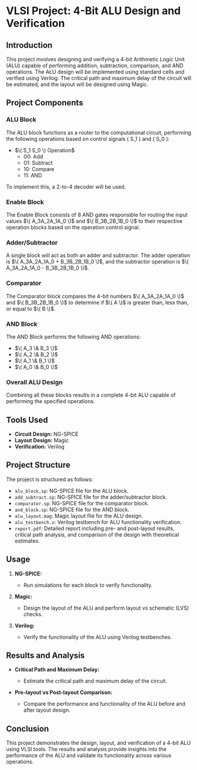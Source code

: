 # VLSI Project: 4-Bit ALU Design and Verification

## Introduction

This project involves designing and verifying a 4-bit Arithmetic Logic Unit (ALU) capable of performing addition, subtraction, comparison, and AND operations. The ALU design will be implemented using standard cells and verified using Verilog. The critical path and maximum delay of the circuit will be estimated, and the layout will be designed using Magic.

## Project Components

### ALU Block

The ALU block functions as a router to the computational circuit, performing the following operations based on control signals \( S_1 \) and \( S_0 \):

- $\( S_1 S_0 \) Operation$
  - 00: Add
  - 01: Subtract
  - 10: Compare
  - 11: AND

To implement this, a 2-to-4 decoder will be used.

### Enable Block

The Enable Block consists of 8 AND gates responsible for routing the input values $\( A_3A_2A_1A_0 \)$ and $\( B_3B_2B_1B_0 \)$ to their respective operation blocks based on the operation control signal.

### Adder/Subtractor

A single block will act as both an adder and subtractor. The adder operation is $\( A_3A_2A_1A_0 + B_3B_2B_1B_0 \)$, and the subtractor operation is $\( A_3A_2A_1A_0 - B_3B_2B_1B_0 \)$.

### Comparator

The Comparator block compares the 4-bit numbers $\( A_3A_2A_1A_0 \)$ and $\( B_3B_2B_1B_0 \)$ to determine if $\( A \)$ is greater than, less than, or equal to $\( B \)$.

### AND Block

The AND Block performs the following AND operations:
- $\( A_3 \& B_3 \)$
- $\( A_2 \& B_2 \)$
- $\( A_1 \& B_1 \)$
- $\( A_0 \& B_0 \)$

### Overall ALU Design

Combining all these blocks results in a complete 4-bit ALU capable of performing the specified operations.

## Tools Used

- **Circuit Design:** NG-SPICE
- **Layout Design:** Magic
- **Verification:** Verilog

## Project Structure

The project is structured as follows:
- `alu_block.sp`: NG-SPICE file for the ALU block.
- `add_subtract.sp`: NG-SPICE file for the adder/subtractor block.
- `comparator.sp`: NG-SPICE file for the comparator block.
- `and_block.sp`: NG-SPICE file for the AND block.
- `alu_layout.mag`: Magic layout file for the ALU design.
- `alu_testbench.v`: Verilog testbench for ALU functionality verification.
- `report.pdf`: Detailed report including pre- and post-layout results, critical path analysis, and comparison of the design with theoretical estimates.

## Usage

1. **NG-SPICE:**
   - Run simulations for each block to verify functionality.
   
2. **Magic:**
   - Design the layout of the ALU and perform layout vs schematic (LVS) checks.
   
3. **Verilog:**
   - Verify the functionality of the ALU using Verilog testbenches.

## Results and Analysis

- **Critical Path and Maximum Delay:**
  - Estimate the critical path and maximum delay of the circuit.
  
- **Pre-layout vs Post-layout Comparison:**
  - Compare the performance and functionality of the ALU before and after layout design.

## Conclusion

This project demonstrates the design, layout, and verification of a 4-bit ALU using VLSI tools. The results and analysis provide insights into the performance of the ALU and validate its functionality across various operations.

